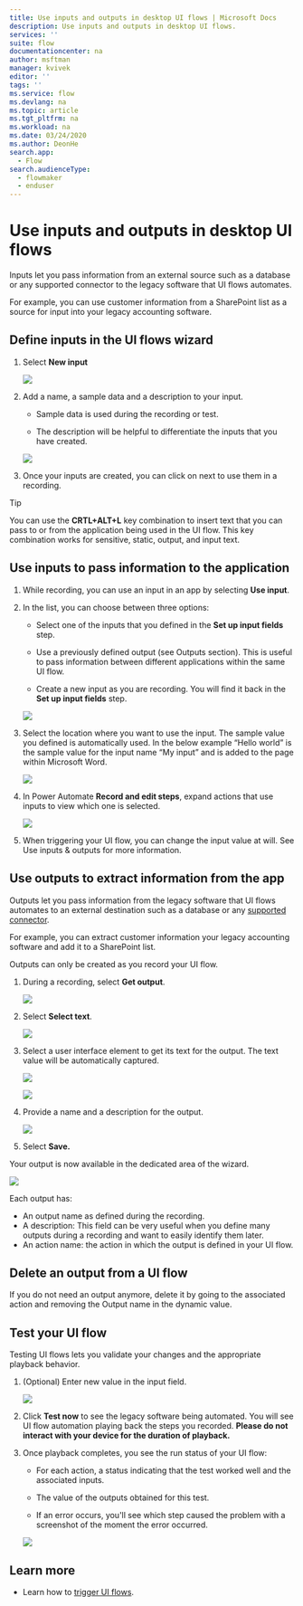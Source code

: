 ```yaml
---
title: Use inputs and outputs in desktop UI flows | Microsoft Docs
description: Use inputs and outputs in desktop UI flows.
services: ''
suite: flow
documentationcenter: na
author: msftman
manager: kvivek
editor: ''
tags: ''
ms.service: flow
ms.devlang: na
ms.topic: article
ms.tgt_pltfrm: na
ms.workload: na
ms.date: 03/24/2020
ms.author: DeonHe
search.app: 
  - Flow
search.audienceType: 
  - flowmaker
  - enduser
---
```


# Use inputs and outputs in desktop UI flows


Inputs let you pass information from an external source such as a database or any supported connector to the legacy software that UI flows automates.

For example, you can use customer information from a SharePoint list as a source for input into your legacy accounting software.

## Define inputs in the UI flows wizard

1. Select **New input**

   ![](../media/inputs-outputs-desktop/select-new.png)

1. Add a name, a sample data and a description to your input.

    - Sample data is used during the recording or test.

    - The description will be helpful to differentiate the inputs that you have created.

   ![](../media/inputs-outputs-desktop/input-fields.png)

1.  Once your inputs are created, you can click on next to use them in a recording.

>[!TIP]
>You can use the **CRTL+ALT+L** key combination to insert text that you can pass to or from the application being used in the UI flow. This key combination works for sensitive, static, output, and input text. 

## Use inputs to pass information to the application

1. While recording, you can use an input in an app by selecting **Use input**.

1. In the list, you can choose between three options:

    - Select one of the inputs that you defined in the **Set up input fields** step.

    - Use a previously defined output (see Outputs section). This is useful to pass information between different applications within the same UI flow.

    - Create a new input as you are recording. You will find it back in the **Set up input fields** step.

   ![](../media/inputs-outputs-desktop/select-input-type.png)

1. Select the location where you want to use the input. The sample value you defined is automatically used. In the below example “Hello world” is the sample value for the input name “My input” and is added to the page within Microsoft Word.  
    
    ![](../media/inputs-outputs-desktop/select-location-for-input.png)

1. In Power Automate **Record and edit steps**, expand actions that use inputs to view which one is selected.

   ![](../media/inputs-outputs-desktop/expand-actions.png)

1. When triggering your UI flow, you can change the input value at will. See Use inputs & outputs for more information. <!-- todo link and ampersand-->

## Use outputs to extract information from the app

Outputs let you pass information from the legacy software that UI flows automates to an external destination such as a database or any [supported
connector](https://flow.microsoft.com/connectors/).

For example, you can extract customer information your legacy accounting software and add it to a SharePoint list.

Outputs can only be created as you record your UI flow.

1. During a recording, select **Get output**.

   ![](../media/inputs-outputs-desktop/get-output.png)

1. Select **Select text**.

   ![](../media/inputs-outputs-desktop/select-text.png)

1. Select a user interface element to get its text for the output. The text value will be automatically captured.

   ![](../media/inputs-outputs-desktop/get-element-output.png)

   ![](../media/inputs-outputs-desktop/af55a0bf39d805b154a783eff3de131b.png)

1. Provide a name and a description for the output.

   ![](../media/inputs-outputs-desktop/name-description.png)

1. Select **Save.** 

Your output is now available in the dedicated area of the wizard.

   ![](../media/inputs-outputs-desktop/output-available.png)

Each output has:

-  An output name as defined during the recording.
-  A description: This field can be very useful when you define many outputs during a recording and want to easily identify them later.
-  An action name: the action in which the output is defined in your UI flow.

## Delete an output from a UI flow

If you do not need an output anymore, delete it by going to the associated action and removing the Output name in the dynamic value.

## Test your UI flow

Testing UI flows lets you validate your changes and the appropriate playback behavior.

1. (Optional) Enter new value in the input field. 
    
    ![](../media/inputs-outputs-desktop/new-test-value.png)

1. Click **Test now** to see the legacy software being automated. You will see UI flow automation playing back the steps you recorded. **Please do not interact with your device for the duration of playback.**

1. Once playback completes, you see the run status of your UI flow:

    - For each action, a status indicating that the test worked well and the associated inputs.

    - The value of the outputs obtained for this test.

    - If an error occurs, you'll see which step caused the problem with a screenshot of the moment the error occurred.

   ![](../media/inputs-outputs-desktop/successful-run.png)

## Learn more

- Learn how to [trigger UI flows](run-ui-flow.md).



